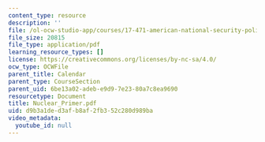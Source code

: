 ```yaml
---
content_type: resource
description: ''
file: /ol-ocw-studio-app/courses/17-471-american-national-security-policy-fall-2002/d9b3a1ded3afb8af2fb352c280d989ba_Nuclear_Primer.pdf
file_size: 20815
file_type: application/pdf
learning_resource_types: []
license: https://creativecommons.org/licenses/by-nc-sa/4.0/
ocw_type: OCWFile
parent_title: Calendar
parent_type: CourseSection
parent_uid: 6be13a02-adeb-e9d9-7e23-80a7c8ea9690
resourcetype: Document
title: Nuclear_Primer.pdf
uid: d9b3a1de-d3af-b8af-2fb3-52c280d989ba
video_metadata:
  youtube_id: null
---
```

